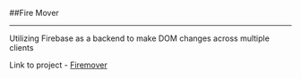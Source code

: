 ##Fire Mover

---

Utilizing Firebase as a backend to make DOM changes across multiple clients

Link to project - [Firemover](darthneel.github.io/fire_mover)
